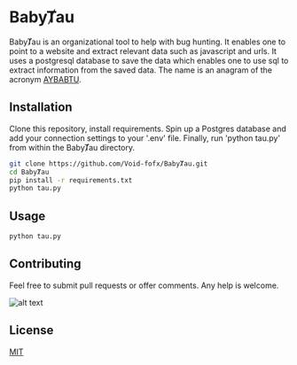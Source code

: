 # BabyȾau

BabyȾau is an organizational tool to help with bug hunting. It enables one to point to a website and extract relevant data such as javascript and urls. It uses a postgresql database to save the data which enables one to use sql to extract information from the saved data. The name is an anagram of the acronym [AYBABTU](https://en.wikipedia.org/wiki/All_your_base_are_belong_to_us "Wikipedia").

## Installation

Clone this repository, install requirements. Spin up a Postgres database and add your connection settings to your '.env' file. Finally, run 'python tau.py' from within the BabyȾau directory.

```bash
git clone https://github.com/Void-fofx/BabyȾau.git
cd BabyȾau
pip install -r requirements.txt
python tau.py
```

## Usage

```bash
python tau.py
```

## Contributing

Feel free to submit pull requests or offer comments. Any help is welcome.

![alt text](https://i.kym-cdn.com/photos/images/newsfeed/000/000/999/AllYourBaseAnimated.gif "Someone set us up the bomb!")

## License

[MIT](https://choosealicense.com/licenses/mit/)